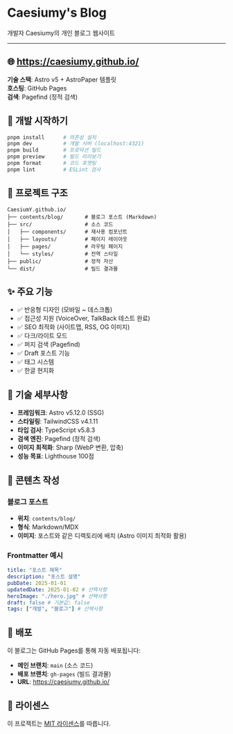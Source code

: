 # Caesiumy's Blog

개발자 Caesiumy의 개인 블로그 웹사이트

---

## 🌐 https://caesiumy.github.io/

**기술 스택**: Astro v5 + AstroPaper 템플릿  
**호스팅**: GitHub Pages  
**검색**: Pagefind (정적 검색)

## 🚀 개발 시작하기

```bash
pnpm install      # 의존성 설치
pnpm dev          # 개발 서버 (localhost:4321)
pnpm build        # 프로덕션 빌드
pnpm preview      # 빌드 미리보기
pnpm format       # 코드 포맷팅
pnpm lint         # ESLint 검사
```

## 📁 프로젝트 구조

```
CaesiumY.github.io/
├── contents/blog/       # 블로그 포스트 (Markdown)
├── src/                 # 소스 코드
│   ├── components/      # 재사용 컴포넌트
│   ├── layouts/         # 페이지 레이아웃
│   ├── pages/           # 라우팅 페이지
│   └── styles/          # 전역 스타일
├── public/              # 정적 자산
└── dist/                # 빌드 결과물
```

## ✨ 주요 기능

- ✅ 반응형 디자인 (모바일 ~ 데스크톱)
- ✅ 접근성 지원 (VoiceOver, TalkBack 테스트 완료)
- ✅ SEO 최적화 (사이트맵, RSS, OG 이미지)
- ✅ 다크/라이트 모드
- ✅ 퍼지 검색 (Pagefind)
- ✅ Draft 포스트 기능
- ✅ 태그 시스템
- ✅ 한글 현지화

## 🎨 기술 세부사항

- **프레임워크**: Astro v5.12.0 (SSG)
- **스타일링**: TailwindCSS v4.1.11
- **타입 검사**: TypeScript v5.8.3
- **검색 엔진**: Pagefind (정적 검색)
- **이미지 최적화**: Sharp (WebP 변환, 압축)
- **성능 목표**: Lighthouse 100점

## 📝 콘텐츠 작성

### 블로그 포스트

- **위치**: `contents/blog/`
- **형식**: Markdown/MDX
- **이미지**: 포스트와 같은 디렉토리에 배치 (Astro 이미지 최적화 활용)

### Frontmatter 예시

```yaml
title: "포스트 제목"
description: "포스트 설명"
pubDate: 2025-01-01
updatedDate: 2025-01-02 # 선택사항
heroImage: "./hero.jpg" # 선택사항
draft: false # 기본값: false
tags: ["개발", "블로그"] # 선택사항
```

## 🚀 배포

이 블로그는 GitHub Pages를 통해 자동 배포됩니다:

- **메인 브랜치**: `main` (소스 코드)
- **배포 브랜치**: `gh-pages` (빌드 결과물)
- **URL**: https://caesiumy.github.io/

## 📄 라이센스

이 프로젝트는 [MIT 라이센스](LICENSE)를 따릅니다.
